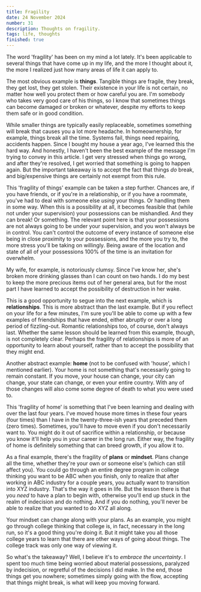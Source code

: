 ```yaml
---
title: Fragility
date: 24 November 2024
number: 31
description: Thoughts on fragility.
tags: life, thoughts
finished: true
---
```


The word 'fragility' has been on my mind a lot lately. It's been applicable to several things that have come up in my life, and the more I thought about it, the more I realized just how many areas of life it can apply to.

The most obvious example is **things**. Tangible things are fragile, they break, they get lost, they get stolen. Their existence in your life is not certain, no matter how well you protect them or how careful you are. I'm somebody who takes very good care of his things, so I know that sometimes things can become damaged or broken or whatever, despite my efforts to keep them safe or in good condition.

While smaller things are typically easily replaceable, sometimes something will break that causes you a lot more headache. In homeownership, for example, things break all the time. Systems fail, things need repairing, accidents happen. Since I bought my house a year ago, I've learned this the hard way. And honestly, I haven't been the best example of the message I'm trying to convey in this article. I get very stressed when things go wrong, and after they're resolved, I get worried that something is going to happen again. But the important takeaway is to accept the fact that things _do_ break, and big/expensive things are certainly not exempt from this rule.

This 'fragility of things' example can be taken a step further. Chances are, if you have friends, or if you're in a relationship, or if you have a roommate, you've had to deal with someone else _using_ your things. Or handling them in some way. When this is a possibility at all, it becomes feasible that (while not under your supervision) your possessions can be mishandled. And they can break! Or something. The relevant point here is that your possessions are not always going to be under your supervision, and you won't always be in control. You can't control the outcome of every instance of someone else being in close proximity to your possessions, and the more you try to, the more stress you'll be taking on willingly. Being aware of the location and state of all of your possessions 100% of the time is an invitation for overwhelm.

My wife, for example, is notoriously clumsy. Since I've know her, she's broken more drinking glasses than I can count on two hands. I do my best to keep the more precious items out of her general area, but for the most part I have learned to accept the possibility of destruction in her wake.

This is a good opportunity to segue into the next example, which is **relationships**. This is more abstract than the last example. But if you reflect on your life for a few minutes, I'm sure you'll be able to come up with a few examples of friendships that have ended, either abruptly or over a long period of fizzling-out. Romantic relationships too, of course, don't always last. Whether the same lesson should be learned from this example, though, is not completely clear. Perhaps the fragility of relationships is more of an opportunity to learn about yourself, rather than to accept the possibility that they might end.

Another abstract example: **home** (not to be confused with 'house', which I mentioned earlier). Your home is not something that's necessarily going to remain constant. If you move, your house can change, your city can change, your state can change, or even your entire country. With any of those changes will also come some degree of death to what you were used to. 

This 'fragility of home' is something that I've been learning and dealing with over the last four years. I've moved house more times in these four years (four times) than I have in the twenty-three-ish years that preceded them (zero times). Sometimes, you'll have to move even if you don't necessarily want to. You might do it out of sacrifice within a relationship, or because you know it'll help you in your career in the long run. Either way, the fragility of home is definitely something that can breed growth, if you allow it to.

As a final example, there's the fragility of **plans** or **mindset**. Plans change all the time, whether they're your own or someone else's (which can still affect you). You could go through an entire degree program in college thinking you want to be ABC when you finish, only to realize that after working in ABC industry for a couple years, you actually want to transition into XYZ industry. That's the way it goes in life. But the lesson there is that you _need_ to have a plan to begin with, otherwise you'll end up stuck in the realm of indecision and do nothing. And if you do nothing, you'll never be able to realize that you wanted to do XYZ all along.

Your mindset can change along with your plans. As an example, you might go through college thinking that college is, in fact, necessary in the long run, so it's a good thing you're doing it. But it might take you all those college years to learn that there are other ways of going about things. The college track was only one way of viewing it.

So what's the takeaway? Well, I believe it's to _embrace the uncertainty_. I spent too much time being worried about material possessions, paralyzed by indecision, or regretful of the decisions I did make. In the end, those things get you nowhere; sometimes simply going with the flow, accepting that things might break, is what will keep you moving forward.
